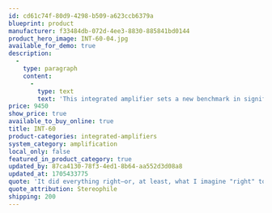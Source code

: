```yaml
---
id: cd61c74f-80d9-4298-b509-a623ccb6379a
blueprint: product
manufacturer: f33484db-072d-4ee3-8830-885841bd0144
product_hero_image: INT-60-04.jpg
available_for_demo: true
description:
  -
    type: paragraph
    content:
      -
        type: text
        text: 'This integrated amplifier sets a new benchmark in significantly narrowing any perceived performance gap between separate components and integrated amplifiers. Advanced technologies and real-world testing combine to create the INT-60 which presents 60 glorious watts per channel into 8 ohms, and doesn''t leave class A until 30 watts thanks to its high-bias operation. This larger class A operating envelope brings lower distortion and greater loudspeaker control, delivering higher quality musical fidelity for your enjoyment.'
price: 9450
show_price: true
available_to_buy_online: true
title: INT-60
product-categories: integrated-amplifiers
system_category: amplification
local_only: false
featured_in_product_category: true
updated_by: 87ca4130-78f3-4ed1-8b64-aa552d3d08a8
updated_at: 1705433775
quote: 'It did everything right—or, at least, what I imagine "right" to be. It transcended all notions of tubes vs solid-state. It was everything I expected from the House of Taoist Masters, aka Pass Laboratories, Inc., and much more.'
quote_attribution: Stereophile
shipping: 200
---
```

